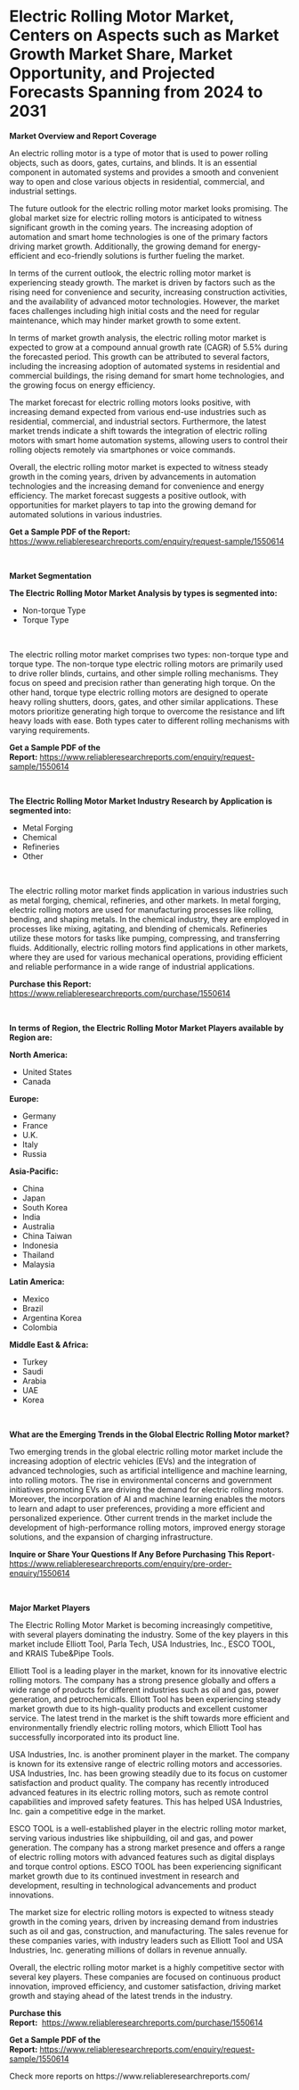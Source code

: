 <p><h1>Electric Rolling Motor Market, Centers on Aspects such as Market Growth Market Share, Market Opportunity, and Projected Forecasts Spanning from 2024 to 2031</h1></p><p><strong>Market Overview and Report Coverage</strong></p>
<p><p>An electric rolling motor is a type of motor that is used to power rolling objects, such as doors, gates, curtains, and blinds. It is an essential component in automated systems and provides a smooth and convenient way to open and close various objects in residential, commercial, and industrial settings.</p><p>The future outlook for the electric rolling motor market looks promising. The global market size for electric rolling motors is anticipated to witness significant growth in the coming years. The increasing adoption of automation and smart home technologies is one of the primary factors driving market growth. Additionally, the growing demand for energy-efficient and eco-friendly solutions is further fueling the market.</p><p>In terms of the current outlook, the electric rolling motor market is experiencing steady growth. The market is driven by factors such as the rising need for convenience and security, increasing construction activities, and the availability of advanced motor technologies. However, the market faces challenges including high initial costs and the need for regular maintenance, which may hinder market growth to some extent.</p><p>In terms of market growth analysis, the electric rolling motor market is expected to grow at a compound annual growth rate (CAGR) of 5.5% during the forecasted period. This growth can be attributed to several factors, including the increasing adoption of automated systems in residential and commercial buildings, the rising demand for smart home technologies, and the growing focus on energy efficiency.</p><p>The market forecast for electric rolling motors looks positive, with increasing demand expected from various end-use industries such as residential, commercial, and industrial sectors. Furthermore, the latest market trends indicate a shift towards the integration of electric rolling motors with smart home automation systems, allowing users to control their rolling objects remotely via smartphones or voice commands.</p><p>Overall, the electric rolling motor market is expected to witness steady growth in the coming years, driven by advancements in automation technologies and the increasing demand for convenience and energy efficiency. The market forecast suggests a positive outlook, with opportunities for market players to tap into the growing demand for automated solutions in various industries.</p></p>
<p><strong>Get a Sample PDF of the Report:</strong> <a href="https://www.reliableresearchreports.com/enquiry/request-sample/1550614">https://www.reliableresearchreports.com/enquiry/request-sample/1550614</a></p>
<p>&nbsp;</p>
<p><strong>Market Segmentation</strong></p>
<p><strong>The Electric Rolling Motor Market Analysis by types is segmented into:</strong></p>
<p><ul><li>Non-torque Type</li><li>Torque Type</li></ul></p>
<p>&nbsp;</p>
<p><p>The electric rolling motor market comprises two types: non-torque type and torque type. The non-torque type electric rolling motors are primarily used to drive roller blinds, curtains, and other simple rolling mechanisms. They focus on speed and precision rather than generating high torque. On the other hand, torque type electric rolling motors are designed to operate heavy rolling shutters, doors, gates, and other similar applications. These motors prioritize generating high torque to overcome the resistance and lift heavy loads with ease. Both types cater to different rolling mechanisms with varying requirements.</p></p>
<p><strong>Get a Sample PDF of the Report:</strong>&nbsp;<a href="https://www.reliableresearchreports.com/enquiry/request-sample/1550614">https://www.reliableresearchreports.com/enquiry/request-sample/1550614</a></p>
<p>&nbsp;</p>
<p><strong>The Electric Rolling Motor Market Industry Research by Application is segmented into:</strong></p>
<p><ul><li>Metal Forging</li><li>Chemical</li><li>Refineries</li><li>Other</li></ul></p>
<p>&nbsp;</p>
<p><p>The electric rolling motor market finds application in various industries such as metal forging, chemical, refineries, and other markets. In metal forging, electric rolling motors are used for manufacturing processes like rolling, bending, and shaping metals. In the chemical industry, they are employed in processes like mixing, agitating, and blending of chemicals. Refineries utilize these motors for tasks like pumping, compressing, and transferring fluids. Additionally, electric rolling motors find applications in other markets, where they are used for various mechanical operations, providing efficient and reliable performance in a wide range of industrial applications.</p></p>
<p><strong>Purchase this Report:</strong>&nbsp; <a href="https://www.reliableresearchreports.com/purchase/1550614">https://www.reliableresearchreports.com/purchase/1550614</a></p>
<p>&nbsp;</p>
<p><strong>In terms of Region, the Electric Rolling Motor Market Players available by Region are:</strong></p>
<p>
    <p> <strong> North America: </strong>
        <ul>
            <li>United States</li>
            <li>Canada</li>
        </ul>
        </p> 
    <p> <strong> Europe: </strong>
        <ul>
            <li>Germany</li>
            <li>France</li>
            <li>U.K.</li>
            <li>Italy</li>
            <li>Russia</li>
        </ul>
        </p> 
    <p> <strong> Asia-Pacific: </strong>
        <ul>
            <li>China</li>
            <li>Japan</li>
            <li>South Korea</li>
            <li>India</li>
            <li>Australia</li>
            <li>China Taiwan</li>
            <li>Indonesia</li>
            <li>Thailand</li>
            <li>Malaysia</li>
        </ul>
        </p> 
    <p> <strong> Latin America: </strong>
        <ul>
            <li>Mexico</li>
            <li>Brazil</li>
            <li>Argentina Korea</li>
            <li>Colombia</li>
        </ul>
        </p> 
    <p> <strong> Middle East & Africa: </strong>
        <ul>
            <li>Turkey</li>
            <li>Saudi</li>
            <li>Arabia</li>
            <li>UAE</li>
            <li>Korea</li>
        </ul>
    </p>
    </p>
<p>&nbsp;</p>
<p><strong>What are the Emerging Trends in the Global Electric Rolling Motor market?</strong></p>
<p><p>Two emerging trends in the global electric rolling motor market include the increasing adoption of electric vehicles (EVs) and the integration of advanced technologies, such as artificial intelligence and machine learning, into rolling motors. The rise in environmental concerns and government initiatives promoting EVs are driving the demand for electric rolling motors. Moreover, the incorporation of AI and machine learning enables the motors to learn and adapt to user preferences, providing a more efficient and personalized experience. Other current trends in the market include the development of high-performance rolling motors, improved energy storage solutions, and the expansion of charging infrastructure.</p></p>
<p><strong>Inquire or Share Your Questions If Any Before Purchasing This Report</strong>- <a href="https://www.reliableresearchreports.com/enquiry/pre-order-enquiry/1550614">https://www.reliableresearchreports.com/enquiry/pre-order-enquiry/1550614</a></p>
<p>&nbsp;</p>
<p><strong>Major Market Players</strong></p>
<p><p>The Electric Rolling Motor Market is becoming increasingly competitive, with several players dominating the industry. Some of the key players in this market include Elliott Tool, Parla Tech, USA Industries, Inc., ESCO TOOL, and KRAIS Tube&Pipe Tools.</p><p>Elliott Tool is a leading player in the market, known for its innovative electric rolling motors. The company has a strong presence globally and offers a wide range of products for different industries such as oil and gas, power generation, and petrochemicals. Elliott Tool has been experiencing steady market growth due to its high-quality products and excellent customer service. The latest trend in the market is the shift towards more efficient and environmentally friendly electric rolling motors, which Elliott Tool has successfully incorporated into its product line.</p><p>USA Industries, Inc. is another prominent player in the market. The company is known for its extensive range of electric rolling motors and accessories. USA Industries, Inc. has been growing steadily due to its focus on customer satisfaction and product quality. The company has recently introduced advanced features in its electric rolling motors, such as remote control capabilities and improved safety features. This has helped USA Industries, Inc. gain a competitive edge in the market.</p><p>ESCO TOOL is a well-established player in the electric rolling motor market, serving various industries like shipbuilding, oil and gas, and power generation. The company has a strong market presence and offers a range of electric rolling motors with advanced features such as digital displays and torque control options. ESCO TOOL has been experiencing significant market growth due to its continued investment in research and development, resulting in technological advancements and product innovations.</p><p>The market size for electric rolling motors is expected to witness steady growth in the coming years, driven by increasing demand from industries such as oil and gas, construction, and manufacturing. The sales revenue for these companies varies, with industry leaders such as Elliott Tool and USA Industries, Inc. generating millions of dollars in revenue annually.</p><p>Overall, the electric rolling motor market is a highly competitive sector with several key players. These companies are focused on continuous product innovation, improved efficiency, and customer satisfaction, driving market growth and staying ahead of the latest trends in the industry.</p></p>
<p><strong>Purchase this Report:</strong>&nbsp;&nbsp;<a href="https://www.reliableresearchreports.com/purchase/1550614">https://www.reliableresearchreports.com/purchase/1550614</a></p>
<p></p>
<p><strong>Get a Sample PDF of the Report:</strong>&nbsp;<a href="https://www.reliableresearchreports.com/enquiry/request-sample/1550614">https://www.reliableresearchreports.com/enquiry/request-sample/1550614</a></p>
<p>Check more reports on https://www.reliableresearchreports.com/</p>